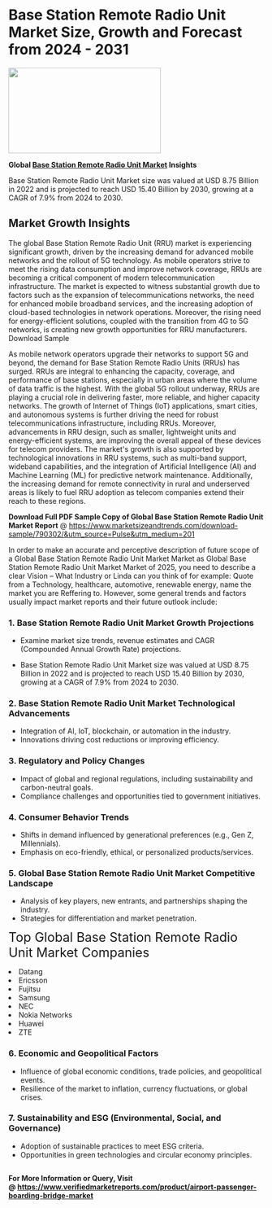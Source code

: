 <H1>Base Station Remote Radio Unit Market Size, Growth and Forecast from 2024 - 2031</H1><img class="aligncenter size-medium wp-image-584254" src="https://thirdeyenews.in/wp-content/uploads/2024/09/Global-Market-Research-300x168.jpeg" alt="" width="300" height="168" /><p><strong>Global&nbsp;<a href="https://www.marketsizeandtrends.com/download-sample/790302/&amp;utm_source=Pulse&amp;utm_medium=201">Base Station Remote Radio Unit Market</a> Insights</strong></p><p>Base Station Remote Radio Unit Market size was valued at USD 8.75 Billion in 2022 and is projected to reach USD 15.40 Billion by 2030, growing at a CAGR of 7.9% from 2024 to 2030.</p><p><h2>Market Growth Insights</h2> <p>The global Base Station Remote Radio Unit (RRU) market is experiencing significant growth, driven by the increasing demand for advanced mobile networks and the rollout of 5G technology. As mobile operators strive to meet the rising data consumption and improve network coverage, RRUs are becoming a critical component of modern telecommunication infrastructure. The market is expected to witness substantial growth due to factors such as the expansion of telecommunications networks, the need for enhanced mobile broadband services, and the increasing adoption of cloud-based technologies in network operations. Moreover, the rising need for energy-efficient solutions, coupled with the transition from 4G to 5G networks, is creating new growth opportunities for RRU manufacturers. Download Sample </p> <p>As mobile network operators upgrade their networks to support 5G and beyond, the demand for Base Station Remote Radio Units (RRUs) has surged. RRUs are integral to enhancing the capacity, coverage, and performance of base stations, especially in urban areas where the volume of data traffic is the highest. With the global 5G rollout underway, RRUs are playing a crucial role in delivering faster, more reliable, and higher capacity networks. The growth of Internet of Things (IoT) applications, smart cities, and autonomous systems is further driving the need for robust telecommunications infrastructure, including RRUs. Moreover, advancements in RRU design, such as smaller, lightweight units and energy-efficient systems, are improving the overall appeal of these devices for telecom providers. The market's growth is also supported by technological innovations in RRU systems, such as multi-band support, wideband capabilities, and the integration of Artificial Intelligence (AI) and Machine Learning (ML) for predictive network maintenance. Additionally, the increasing demand for remote connectivity in rural and underserved areas is likely to fuel RRU adoption as telecom companies extend their reach to these regions. </p><p><span class=""><strong>Download Full PDF Sample Copy of Global Base Station Remote Radio Unit Market Report</strong> @ <a href="https://www.marketsizeandtrends.com/download-sample/790302/&amp;utm_source=Pulse&amp;utm_medium=201" target="_blank">https://www.marketsizeandtrends.com/download-sample/790302/&amp;utm_source=Pulse&amp;utm_medium=201</a></span></p><p>In order to make an accurate and perceptive description of future scope of a Global&nbsp;Base Station Remote Radio Unit Market Market as Global&nbsp;Base Station Remote Radio Unit Market Market of 2025, you need to describe a clear Vision &ndash; What Industry or Linda can you think of for example: Quote from a Technology, healthcare, automotive, renewable energy, name the market you are Reffering to. However, some general trends and factors usually impact market reports and their future outlook include:</p><h3>1.&nbsp;<strong>Base Station Remote Radio Unit Market Growth Projections</strong></h3><ul><li>Examine market size trends, revenue estimates and CAGR (Compounded Annual Growth Rate) projections.</li><li><p>Base Station Remote Radio Unit Market size was valued at USD 8.75 Billion in 2022 and is projected to reach USD 15.40 Billion by 2030, growing at a CAGR of 7.9% from 2024 to 2030.</p></li></ul><h3>2.&nbsp;<strong>Base Station Remote Radio Unit Market Technological Advancements</strong></h3><ul><li>Integration of AI, IoT, blockchain, or automation in the industry.</li><li>Innovations driving cost reductions or improving efficiency.</li></ul><h3>3.&nbsp;<strong>Regulatory and Policy Changes</strong></h3><ul><li>Impact of global and regional regulations, including sustainability and carbon-neutral goals.</li><li>Compliance challenges and opportunities tied to government initiatives.</li></ul><h3>4.&nbsp;<strong>Consumer Behavior Trends</strong></h3><ul><li>Shifts in demand influenced by generational preferences (e.g., Gen Z, Millennials).</li><li>Emphasis on eco-friendly, ethical, or personalized products/services.</li></ul><h3>5.&nbsp;<strong>Global Base Station Remote Radio Unit Market Competitive Landscape</strong></h3><ul><li>Analysis of key players, new entrants, and partnerships shaping the industry.</li><li>Strategies for differentiation and market penetration.</li></ul><p data-pm-slice="1 1 []"><span style="color: inherit; font-family: inherit; font-size: 25px;">Top Global Base Station Remote Radio Unit Market Companies</span></p><div class="" data-test-id=""><p><li>Datang</li><li> Ericsson</li><li> Fujitsu</li><li> Samsung</li><li> NEC</li><li> Nokia Networks</li><li> Huawei</li><li> ZTE</li></p></div><h3>6.&nbsp;<strong>Economic and Geopolitical Factors</strong></h3><ul><li>Influence of global economic conditions, trade policies, and geopolitical events.</li><li>Resilience of the market to inflation, currency fluctuations, or global crises.</li></ul><h3>7.&nbsp;<strong>Sustainability and ESG (Environmental, Social, and Governance)</strong></h3><ul><li>Adoption of sustainable practices to meet ESG criteria.</li><li>Opportunities in green technologies and circular economy principles.</li></ul><h2><strong style="font-size: 14px;">For More Information or Query, Visit @&nbsp;</strong><a style="background-color: #ffffff; font-size: 14px;" href="https://www.marketsizeandtrends.com/report/base-station-remote-radio-unit-market/" target="_blank">https://www.verifiedmarketreports.com/product/airport-passenger-boarding-bridge-market</a></h2>
